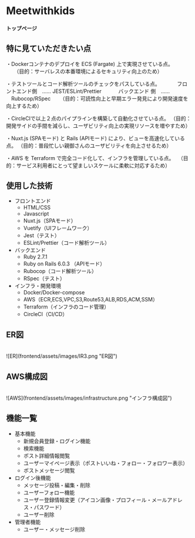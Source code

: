 # Meetwithkids


#### トップページ


## 特に見ていただきたい点
・Dockerコンテナのデプロイを ECS (Fargate) 上で実現させている点。
　　（目的：サーバレスの本番環境によるセキュリティ向上のため）

・テストツールとコード解析ツールのチェックをパスしている点。
　　　フロントエンド側　……   JEST/ESLint/Prettier
　　　バックエンド 側　……  　Rubocop/RSpec 
　　（目的：可読性向上と早期エラー発見により開発速度を向上するため）

・CircleCIで以上２点のパイプラインを構築して自動化させている点。
	（目的：開発サイドの手間を減らし、ユーザビリティ向上の実現リソースを増やすため）

・Nuxt.js (SPAモード) と Rails (APIモード) により、ビューを高速化している点。
	（目的：普段忙しい親御さんのユーザビリティを向上させるため）

・AWS を Terraform で完全コード化して、インフラを管理している点。
　（目的：サービス利用者にとって望ましいスケールに柔軟に対応するため）

## 使用した技術
* フロントエンド  
  * HTML/CSS
  * Javascript
  * Nuxt.js（SPAモード）
  * Vuetify（UIフレームワーク）
  * Jest（テスト）
  * ESLint/Prettier（コード解析ツール）
* バックエンド  
  * Ruby 2.7.1
  * Ruby on Rails 6.0.3 （APIモード）
  * Rubocop（コード解析ツール）
  * RSpec（テスト）
* インフラ・開発環境  
  * Docker/Docker-compose
  * AWS（ECR,ECS,VPC,S3,Route53,ALB,RDS,ACM,SSM）
  * Terraform（インフラのコード管理）
  * CircleCI（CI/CD）

## ER図
<br>
![ER](frontend/assets/images/IR3.png "ER図")

## AWS構成図
<br>
![AWS](frontend/assets/images/infrastructure.png "インフラ構成図")


<br>

## 機能一覧
* 基本機能
  * 新規会員登録・ログイン機能
  * 検索機能
  * ポスト詳細情報閲覧
  * ユーザーマイページ表示（ポストいいね・フォロー・フォロワー表示）
  * ポストメッセージ閲覧
* ログイン後機能
  * メッセージ投稿・編集・削除
  * ユーザーフォロー機能
  * ユーザー登録情報変更（アイコン画像・プロフィール・メールアドレス・パスワード）
  * ユーザー削除
* 管理者機能
  * ユーザー・メッセージ削除


